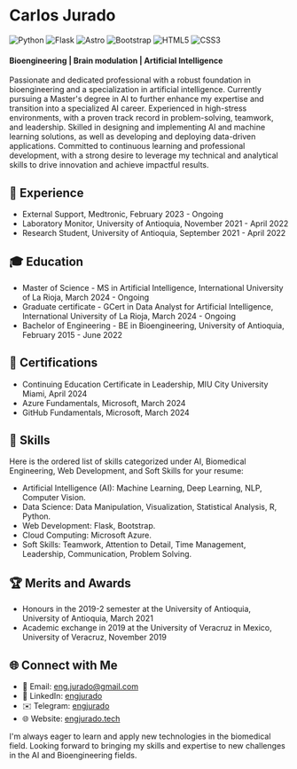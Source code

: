 # Carlos Jurado

![Python](https://img.shields.io/badge/python-3670A0?style=for-the-badge&logo=python&logoColor=ffdd54)
![Flask](https://img.shields.io/badge/flask-%23000.svg?style=for-the-badge&logo=flask&logoColor=white)
![Astro](https://img.shields.io/badge/astro-%232C2052.svg?style=for-the-badge&logo=astro&logoColor=white)
![Bootstrap](https://img.shields.io/badge/bootstrap-%238511FA.svg?style=for-the-badge&logo=bootstrap&logoColor=white)
![HTML5](https://img.shields.io/badge/html5-%23E34F26.svg?style=for-the-badge&logo=html5&logoColor=white)
![CSS3](https://img.shields.io/badge/css3-%231572B6.svg?style=for-the-badge&logo=css3&logoColor=white)

#### Bioengineering | Brain modulation | Artificial Intelligence

Passionate and dedicated professional with a robust foundation in bioengineering and a specialization in artificial intelligence. Currently pursuing a Master's degree in AI to further enhance my expertise and transition into a specialized AI career. Experienced in high-stress environments, with a proven track record in problem-solving, teamwork, and leadership. Skilled in designing and implementing AI and machine learning solutions, as well as developing and deploying data-driven applications. Committed to continuous learning and professional development, with a strong desire to leverage my technical and analytical skills to drive innovation and achieve impactful results.

## 💼 Experience
- External Support, Medtronic, February 2023 - Ongoing
- Laboratory Monitor, University of Antioquia, November 2021 - April 2022
- Research Student, University of Antioquia, September 2021 - April 2022

## 🎓 Education
- Master of Science - MS in Artificial Intelligence, International University of La Rioja, March 2024 - Ongoing
- Graduate certificate - GCert in Data Analyst for Artificial Intelligence, International University of La Rioja, March 2024 - Ongoing
- Bachelor of Engineering - BE in Bioengineering, University of Antioquia, February 2015 - June 2022

## 📜 Certifications

- Continuing Education Certificate in Leadership, MIU City University Miami, April 2024
- Azure Fundamentals, Microsoft, March 2024
- GitHub Fundamentals, Microsoft, March 2024

## 🧠 Skills

Here is the ordered list of skills categorized under AI, Biomedical Engineering, Web Development, and Soft Skills for your resume:

- Artificial Intelligence (AI): Machine Learning, Deep Learning, NLP, Computer Vision.
- Data Science: Data Manipulation, Visualization, Statistical Analysis, R, Python.
- Web Development: Flask, Bootstrap.
- Cloud Computing: Microsoft Azure.
- Soft Skills: Teamwork, Attention to Detail, Time Management, Leadership, Communication, Problem Solving.

## 🏆 Merits and Awards

- Honours in the 2019-2 semester at the University of Antioquia, University of Antioquia, March 2021
- Academic exchange in 2019 at the University of Veracruz in Mexico, University of Veracruz, November 2019

## 🌐 Connect with Me
- 📧 Email: eng.jurado@gmail.com
- 💼 LinkedIn: [engjurado](https://www.linkedin.com/in/engjurado/)
- ✉️ Telegram: [engjurado](https://telegram.me/engjurado)
- 🌐 Website: [engjurado.tech](https://engjurado.tech/)

I'm always eager to learn and apply new technologies in the biomedical field. Looking forward to bringing my skills and expertise to new challenges in the AI and Bioengineering fields.
